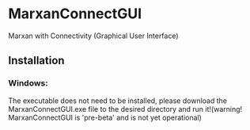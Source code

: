# MarxanConnectGUI
Marxan with Connectivity (Graphical User Interface)

## Installation
### Windows:
The executable does not need to be installed, please download the MarxanConnectGUI.exe file to the desired directory and run it!(warning! MarxanConnectGUI is 'pre-beta' and is not yet operational)
